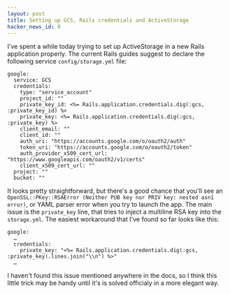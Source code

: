 ```yaml
---
layout: post
title: Setting up GCS, Rails credentials and ActiveStorage
hacker_news_id: 0
---
```


I've spent a while today trying to set up ActiveStorage in a new Rails
application properly. The current Rails guides suggest to declare the
following service `config/storage.yml` file:

```
google:
  service: GCS
  credentials:
    type: "service_account"
    project_id: ""
    private_key_id: <%= Rails.application.credentials.dig(:gcs, :private_key_id) %>
    private_key: <%= Rails.application.credentials.dig(:gcs, :private_key) %>
    client_email: ""
    client_id: ""
    auth_uri: "https://accounts.google.com/o/oauth2/auth"
    token_uri: "https://accounts.google.com/o/oauth2/token"
    auth_provider_x509_cert_url: "https://www.googleapis.com/oauth2/v1/certs"
    client_x509_cert_url: ""
  project: ""
  bucket: ""
```

It looks pretty straightforward, but there's a good chance that you'll
see an `OpenSSL::PKey::RSAError (Neither PUB key nor PRIV key: nested
asn1 error)`, or YAML parser error when you try to launch the app. The
main issue is the `private_key` line, that tries to inject a multiline
RSA key into the `storage.yml`. The easiest workaround that I've found
so far looks like this:

```
google:
  …
  credentials:
    private_key: "<%= Rails.application.credentials.dig(:gcs, :private_key).lines.join("\\n") %>"
  …
```

I haven't found this issue mentioned anywhere in the docs, so I think
this little trick may be handy until it's is solved officialy in a
more elegant way.
